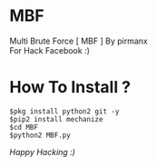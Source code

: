 # MBF
Multi Brute Force [ MBF ] By pirmanx<br>For Hack Facebook :)

# How To Install ?
```
$pkg install python2 git -y
$pip2 install mechanize
$cd MBF
$python2 MBF.py
```
*Happy Hacking :)*


